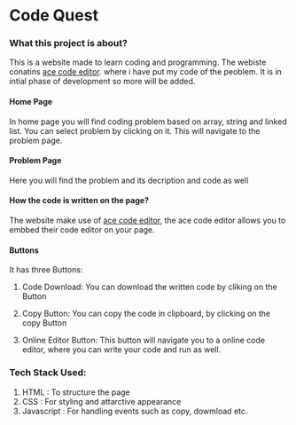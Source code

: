 
# Code Quest

### What this project is about?
This is a website made to learn coding and programming. The webiste conatins [ace code editor](https://ace.c9.io/). where i have put my code of the peoblem. It is in intial phase of development so more will be added.

#### Home Page
In home page you will find coding problem based on array, string and linked list. You can select problem by clicking on it. This will navigate to the problem page.

#### Problem Page
Here you will find the problem and its decription and code as well

#### How the code is written on the page?
The website make use of [ace code editor](), the ace code editor allows you to embbed their code editor on your page.

#### Buttons
It has three Buttons:
1. Code Download: You can download the written code by cliking on the Button

2. Copy Button: You can copy the code in clipboard, by clicking on the copy Button

3. Online Editor Button: This button will navigate you to a online code editor, where you can write your code and run as well.

### Tech Stack Used:
1. HTML : To structure the page
2. CSS : For styling and attarctive appearance
3. Javascript : For handling events such as copy, dowmload etc.
